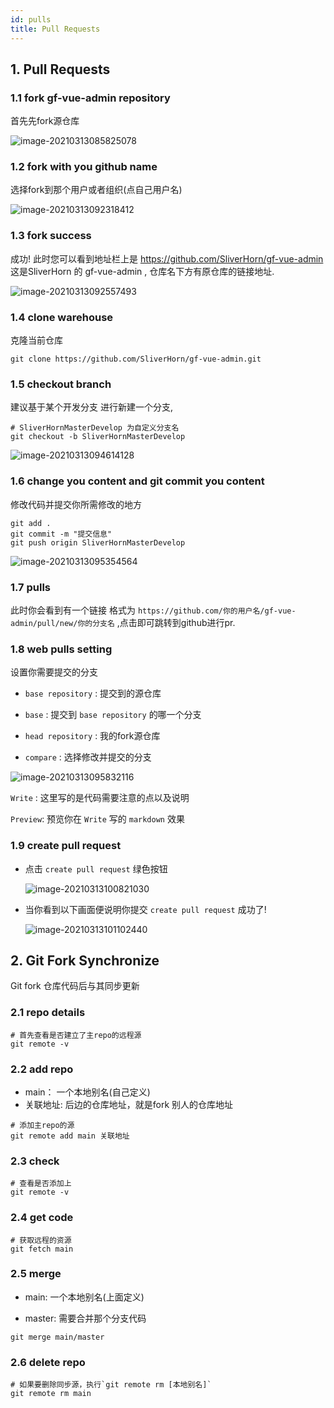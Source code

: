 ```yaml
---
id: pulls
title: Pull Requests
---
```


## 1. Pull Requests

### 1.1 fork gf-vue-admin repository

首先先fork源仓库

![image-20210313085825078](../static/img/image-20210313085825078.png)

###  1.2 fork with you github name

选择fork到那个用户或者组织(点自己用户名)

![image-20210313092318412](../static/img/image-20210313092318412.png)

### 1.3 fork success

成功! 此时您可以看到地址栏上是 https://github.com/SliverHorn/gf-vue-admin 这是SliverHorn 的 gf-vue-admin , 仓库名下方有原仓库的链接地址.

![image-20210313092557493](../static/img/image-20210313092557493.png)

### 1.4 clone warehouse

克隆当前仓库

```shell
git clone https://github.com/SliverHorn/gf-vue-admin.git
```

### 1.5 checkout branch

建议基于某个开发分支 进行新建一个分支, 

```shell
# SliverHornMasterDevelop 为自定义分支名
git checkout -b SliverHornMasterDevelop
```

![image-20210313094614128](../static/img/image-20210313094614128.png)

### 1.6 change you content and git commit you content

修改代码并提交你所需修改的地方

```shell
git add .
git commit -m "提交信息"
git push origin SliverHornMasterDevelop
```

![image-20210313095354564](../static/img/image-20210313095354564.png)

### 1.7 pulls

此时你会看到有一个链接 格式为 `https://github.com/你的用户名/gf-vue-admin/pull/new/你的分支名`  ,点击即可跳转到github进行pr.

### 1.8 web pulls setting

设置你需要提交的分支

- `base repository` : 提交到的源仓库

- `base` : 提交到 `base repository` 的哪一个分支
- `head repository` : 我的fork源仓库
- `compare` : 选择修改并提交的分支

![image-20210313095832116](../static/img/image-20210313095832116.png)

`Write` : 这里写的是代码需要注意的点以及说明

`Preview`: 预览你在 `Write` 写的 `markdown` 效果

### 1.9 create pull request

- 点击 `create pull request` 绿色按钮

	![image-20210313100821030](../static/img/image-20210313100821030.png)

- 当你看到以下画面便说明你提交 `create pull request` 成功了!

	![image-20210313101102440](../static/img/image-20210313101102440.png)

## 2. Git Fork Synchronize

Git fork 仓库代码后与其同步更新

### 2.1 repo details

```
# 首先查看是否建立了主repo的远程源
git remote -v
```

### 2.2 add repo

- main： 一个本地别名(自己定义)
- 关联地址: 后边的仓库地址，就是fork 别人的仓库地址

```shell
# 添加主repo的源
git remote add main 关联地址
```

### 2.3 check

```shell
# 查看是否添加上
git remote -v
```

### 2.4 get code

```shell
# 获取远程的资源
git fetch main
```

### 2.5 merge

- main: 一个本地别名(上面定义)

- master: 需要合并那个分支代码

```shell
git merge main/master
```

### 2.6 delete repo

```shell
# 如果要删除同步源，执行`git remote rm [本地别名]`
git remote rm main
```